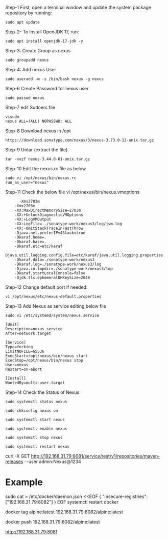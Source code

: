 Step-1 First, open a terminal window and update the system package repository by running:
```
sudo apt update
```
Step-2- To install OpenJDK 17, run:
```
sudo apt install openjdk-17-jdk -y
```
Step-3: Create Group as nexus
```
sudo groupadd nexus
```
Step-4: Add nexus User

```
sudo useradd -m -s /bin/bash nexus -g nexus
```
Step-6 Create Password for nexus user
```
sudo passwd nexus
```
Step-7 edit Sudoers file
```
visudo
nexus ALL=(ALL) NOPASSWD: ALL
```
Step-8 Download nexus in /opt
```
https://download.sonatype.com/nexus/3/nexus-3.73.0-12-unix.tar.gz
```

Step-9 Untar (extract the file)
```
tar -xvzf nexus-3.44.0-01-unix.tar.gz
```
Step-10 Edit the nexus.rc file as below
```
sudo vi /opt/nexus/bin/nexus.rc
run_as_user="nexus"

```
Step-11
Check the below file
vi  /opt/nexus/bin/nexus.vmoptions 

    	  -Xms2703m
        -Xmx2703m
        -XX:MaxDirectMemorySize=2703m
        -XX:+UnlockDiagnosticVMOptions
        -XX:+LogVMOutput
        -XX:LogFile=../sonatype-work/nexus3/log/jvm.log
        -XX:-OmitStackTraceInFastThrow
        -Djava.net.preferIPv4Stack=true
        -Dkaraf.home=.
        -Dkaraf.base=.
        -Dkaraf.etc=etc/karaf
        -Djava.util.logging.config.file=etc/karaf/java.util.logging.properties
        -Dkaraf.data=./sonatype-work/nexus3
        -Dkaraf.log=./sonatype-work/nexus3/log
        -Djava.io.tmpdir=./sonatype-work/nexus3/tmp
        -Dkaraf.startLocalConsole=false
        -Djdk.tls.ephemeralDHKeySize=2048

Step-12 Change default port if needed: 
```
vi /opt/nexus/etc/nexus-default.properties
```
Step-13 Add Nexus as service editing below file
```
sudo vi /etc/systemd/system/nexus.service
```
```
[Unit]
Description=nexus service
After=network.target

[Service]
Type=forking
LimitNOFILE=65536
ExecStart=/opt/nexus/bin/nexus start
ExecStop=/opt/nexus/bin/nexus stop
User=nexus
Restart=on-abort

[Install]
WantedBy=multi-user.target
```
Step-14 Check the Status of Nexus
```
sudo systemctl status nexus
```
```
sudo chkconfig nexus on
```
```
sudo systemctl start nexus
```
```
sudo systemctl enable nexus
```
```
sudo systemctl stop nexus
```
```
sudo systemctl restart nexus
```

curl -X GET http://192.168.31.79:8081/service/rest/v1/repositories/maven-releases --user admin:Nexus@1234

# Example
sudo cat > /etc/docker/daemon.json <<EOF
{
 "insecure-registries": ["192.168.31.79:8082"]
}
EOF
systemctl restart docker

docker tag alpine:latest 192.168.31.79:8082/alpine:latest

docker push 192.168.31.79:8082/alpine:latest


http://192.168.31.79:8081
